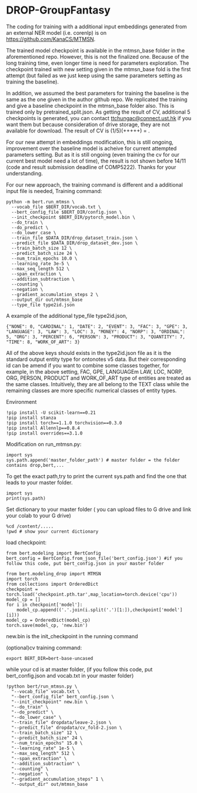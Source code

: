 # DROP-GroupFantasy

The coding for training with a additional input embeddings generated from an external NER model (i.e. corenlp) is on https://github.com/KanaCS/MTMSN. 

The trained model checkpoint is available in the mtmsn_base folder in the aforementioned repo. However, this is not the finalized one. Because of the long training time, even longer time is need for parameters exploration. The checkpoint trained with new setting given in the mtmsn_base fold is the first attempt (but failed as we just keep using the same parameters setting as training the baseline). 

In addition, we assumed the best parameters for training the baseline is the same as the one given in the author github repo. We replicated the training and give a baseline checkpoint in the mtmsn_base folder also. This is trained only by pretrained_split.json. As getting the result of CV, additional 5 checkpoints is generated, you can contact ttchungac@connect.ust.hk if you want them but because consideration of drive storage, they are not available for download. The result of CV is (1/5)(+++++) = .

For our new attempt in embeddings modification, this is still ongoing, improvement over the baseline model is acheive for current attempted parameters setting. But as it is still ongoing (even training the cv for our current best model need a lot of time), the result is not shown before 14/11 (code and result submission deadline of COMP5222). Thanks for your understanding.

For our new approach, the training command is different and a additional input file is needed,
Training command:
```
python -m bert.run_mtmsn \
  --vocab_file $BERT_DIR/vocab.txt \
  --bert_config_file $BERT_DIR/config.json \
  --init_checkpoint $BERT_DIR/pytorch_model.bin \
  --do_train \
  --do_predict \
  --do_lower_case \
  --train_file $DATA_DIR/drop_dataset_train.json \
  --predict_file $DATA_DIR/drop_dataset_dev.json \
  --train_batch_size 12 \
  --predict_batch_size 24 \
  --num_train_epochs 10.0 \
  --learning_rate 3e-5 \
  --max_seq_length 512 \
  --span_extraction \
  --addition_subtraction \
  --counting \
  --negation \
  --gradient_accumulation_steps 2 \
  --output_dir out/mtmsn_base
  --type_file type2id.json
  ```
  
  A example of the additional type_file type2id.json,
  ```
  {"NONE": 0, "CARDINAL": 1, "DATE": 2, "EVENT": 3, "FAC": 3, "GPE": 3, "LANGUAGE": 3, "LAW": 3, "LOC": 3, "MONEY": 4, "NORP": 3, "ORDINAL": 5, "ORG": 3, "PERCENT": 6, "PERSON": 3, "PRODUCT": 3, "QUANTITY": 7, "TIME": 8, "WORK_OF_ART": 3}
  ```
All of the above keys should exists in the type2id.json file as it is the standard output entity type for ontonotes v5 data. But their corresponding id can be amend if you want to combine some classes together, for example, in the above setting, FAC, GPE, LANGUAGEm LAW, LOC, NORP, ORG, PERSON, PRODUCT and WORK_OF_ART type of entities are treated as the same classes. Intuitively, they are all belong to the TEXT class while the remaining classes are more specific numerical classes of entity types.

Environment 
```
!pip install -U scikit-learn==0.21
!pip install stanza
!pip install torch==1.1.0 torchvision==0.3.0
!pip install Allennlp==0.8.4
!pip install overrides==3.1.0
```
Modification on run_mtmsn.py:
```
import sys
sys.path.append('master_folder_path') # master folder = the folder contains drop,bert,...
```
To get the exact path,try to print the current sys.path and find the one that leads to your master folder.
```
import sys
print(sys.path)
```
Set dictionary to your master folder ( you can upload files to G drive and link your colab to your G drive)
```
%cd /content/.....
!pwd # show your current dictionary
```
load checkpoint:
```
from bert.modeling import BertConfig
bert_config = BertConfig.from_json_file('bert_config.json') #if you follow this code, put bert_config.json in your master folder

from bert.modeling_drop import MTMSN
import torch
from collections import OrderedDict
checkpoint = torch.load('checkpoint.pth.tar',map_location=torch.device('cpu'))
model_cp = []
for i in checkpoint['model']:
    model_cp.append(('.'.join(i.split('.')[1:]),checkpoint['model'][i]))
model_cp = OrderedDict(model_cp)
torch.save(model_cp, 'new.bin')
```

new.bin is the init_checkpoint in the running command

(optional)cv training command:
```
export BERT_DIR=bert-base-uncased
```
while your cd is at master folder, (if you follow this code, put bert_config.json and vocab.txt in your master folder)
```
!python bert/run_mtmsn.py \
  "--vocab_file" vocab.txt \ 
  "--bert_config_file" bert_config.json \
  "--init_checkpoint" new.bin \
  "--do_train" \
  "--do_predict" \
  "--do_lower_case" \
  "--train_file" dropdata/leave-2.json \
  "--predict_file" dropdata/cv_fold-2.json \
  "--train_batch_size" 12 \
  "--predict_batch_size" 24 \
  "--num_train_epochs" 15.0 \
  "--learning_rate" 1e-5 \
  "--max_seq_length" 512 \
  "--span_extraction" \
  "--addition_subtraction" \
  "--counting" \
  "--negation" \
  "--gradient_accumulation_steps" 1 \
  "--output_dir" out/mtmsn_base
```
